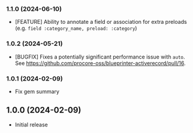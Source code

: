 ### 1.1.0 (2024-06-10)
- [FEATURE] Ability to annotate a field or association for extra preloads (e.g. `field :category_name, preload: :category`)

### 1.0.2 (2024-05-21)

- [BUGFIX] Fixes a potentially significant performance issue with `auto`. See https://github.com/procore-oss/blueprinter-activerecord/pull/16.

### 1.0.1 (2024-02-09)

- Fix gem summary

## 1.0.0 (2024-02-09)

- Initial release
